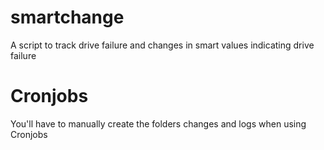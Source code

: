 # smartchange
A script to track drive failure and changes in smart values indicating drive failure

# Cronjobs

You'll have to manually create the folders changes and logs when using Cronjobs
